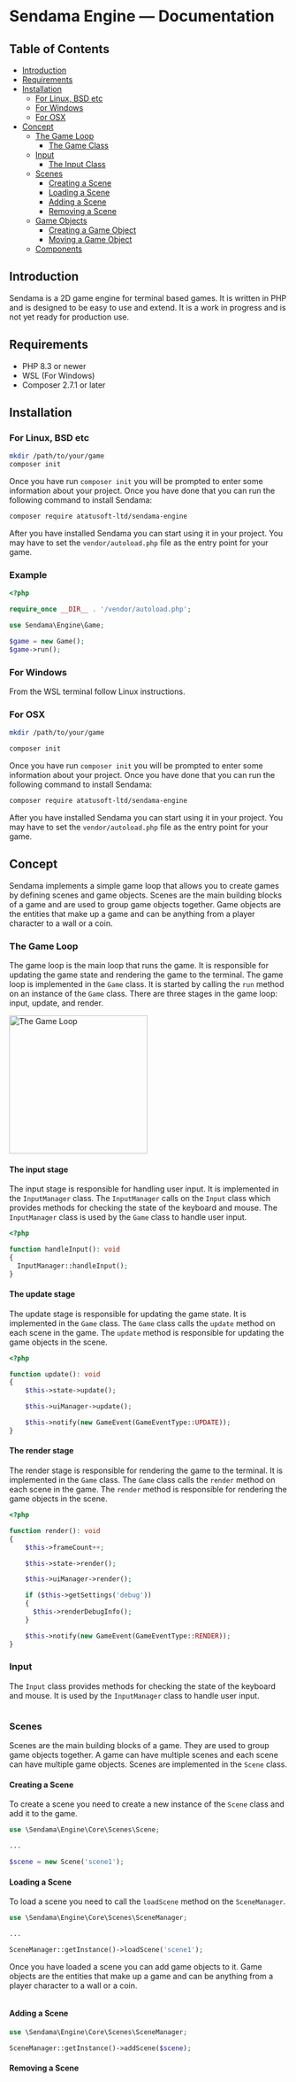 # Sendama Engine &mdash; Documentation

## Table of Contents
- [Introduction](#introduction)
- [Requirements](#requirements)
- [Installation](#installation)
  - [For Linux, BSD etc](#for-linux-bsd-etc)
  - [For Windows](#for-windows)
  - [For OSX](#for-osx)
- [Concept](#concept)
  - [The Game Loop](#the-game-loop)
    - [The Game Class](#the-game-class)
  - [Input](#input)
    - [The Input Class](#the-input-class)
  - [Scenes](#scenes)
    - [Creating a Scene](#creating-a-scene)
    - [Loading a Scene](#loading-a-scene)
    - [Adding a Scene](#adding-a-scene)
    - [Removing a Scene](#removing-a-scene)
  - [Game Objects](#game-objects)
    - [Creating a Game Object](#creating-a-game-object)
    - [Moving a Game Object](#moving-a-game-object)
  - [Components](#components)

## Introduction
Sendama is a 2D game engine for terminal based games. It is written in PHP and is designed to be easy to use and extend. It is a work in progress and is not yet ready for production use.

## Requirements
- PHP 8.3 or newer
- WSL (For Windows)
- Composer 2.7.1 or later

## Installation

### For Linux, BSD etc
```bash
mkdir /path/to/your/game
composer init
```

Once you have run `composer init` you will be prompted to enter some information about your project. Once you have done that you can run the following command to install Sendama:
```bash
composer require atatusoft-ltd/sendama-engine
```

After you have installed Sendama you can start using it in your project. You may have to set the `vendor/autoload.php` file as the entry point for your game.

### Example
```php
<?php

require_once __DIR__ . '/vendor/autoload.php';

use Sendama\Engine\Game;

$game = new Game();
$game->run();
```

### For Windows

From the WSL terminal follow Linux instructions.

### For OSX
```bash
mkdir /path/to/your/game

composer init
```

Once you have run `composer init` you will be prompted to enter some information about your project. Once you have done that you can run the following command to install Sendama:
```bash
composer require atatusoft-ltd/sendama-engine
```

After you have installed Sendama you can start using it in your project. You may have to set the `vendor/autoload.php` file as the entry point for your game.

## Concept
Sendama implements a simple game loop that allows you to create games by defining scenes and game objects. Scenes are the main building blocks of a game and are used to group game objects together. Game objects are the entities that make up a game and can be anything from a player character to a wall or a coin.

### The Game Loop
The game loop is the main loop that runs the game. It is responsible for updating the game state and rendering the game to the terminal. The game loop is implemented in the `Game` class. It is started by calling the `run` method on an instance of the `Game` class. There are three stages in the game loop: input, update, and render.

<img src="images/game-loop.png" alt="The Game Loop" width="250" />

#### The input stage
The input stage is responsible for handling user input. It is implemented in the `InputManager` class. The `InputManager` calls on the `Input` class which provides methods for checking the state of the keyboard and mouse. The `InputManager` class is used by the `Game` class to handle user input.

```php
<?php

function handleInput(): void
{
  InputManager::handleInput();
}
```

#### The update stage
The update stage is responsible for updating the game state. It is implemented in the `Game` class. The `Game` class calls the `update` method on each scene in the game. The `update` method is responsible for updating the game objects in the scene.

```php
<?php

function update(): void
{
    $this->state->update();

    $this->uiManager->update();

    $this->notify(new GameEvent(GameEventType::UPDATE));
}
```

#### The render stage
The render stage is responsible for rendering the game to the terminal. It is implemented in the `Game` class. The `Game` class calls the `render` method on each scene in the game. The `render` method is responsible for rendering the game objects in the scene.

```php
<?php

function render(): void
{
    $this->frameCount++;

    $this->state->render();

    $this->uiManager->render();

    if ($this->getSettings('debug'))
    {
      $this->renderDebugInfo();
    }

    $this->notify(new GameEvent(GameEventType::RENDER));
}
```

### Input
The `Input` class provides methods for checking the state of the keyboard and mouse. It is used by the `InputManager` class to handle user input.

```php

```

### Scenes
Scenes are the main building blocks of a game. They are used to group game objects together. A game can have multiple scenes and each scene can have multiple game objects. Scenes are implemented in the `Scene` class.

#### Creating a Scene
To create a scene you need to create a new instance of the `Scene` class and add it to the game.

```php
use \Sendama\Engine\Core\Scenes\Scene;

...

$scene = new Scene('scene1');

```

#### Loading a Scene
To load a scene you need to call the `loadScene` method on the `SceneManager`.

```php
use \Sendama\Engine\Core\Scenes\SceneManager;

...

SceneManager::getInstance()->loadScene('scene1');
```

Once you have loaded a scene you can add game objects to it. Game objects are the entities that make up a game and can be anything from a player character to a wall or a coin.

```php

```

#### Adding a Scene

```php
use \Sendama\Engine\Core\Scenes\SceneManager;

SceneManager::getInstance()->addScene($scene);
```

#### Removing a Scene